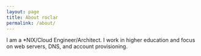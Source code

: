 ```yaml
---
layout: page
title: About roclar
permalink: /about/
---
```


I am a *NIX/Cloud Engineer/Architect.  I work in higher education and focus on web servers, DNS, and account provisioning.
